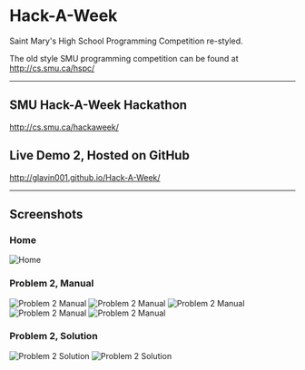 Hack-A-Week
===========

Saint Mary's High School Programming Competition re-styled.

The old style SMU programming competition can be found at http://cs.smu.ca/hspc/ 

-----

## SMU Hack-A-Week Hackathon
http://cs.smu.ca/hackaweek/

## Live Demo 2, Hosted on GitHub
http://glavin001.github.io/Hack-A-Week/ 

-----

## Screenshots

### Home
![Home](screenshots/home_1.png)
### Problem 2, Manual
![Problem 2 Manual](screenshots/problem_2_manual.png)
![Problem 2 Manual](screenshots/problem_2_manual_1.png)
![Problem 2 Manual](screenshots/problem_2_manual_2.png)
![Problem 2 Manual](screenshots/problem_2_manual_3.png)
![Problem 2 Manual](screenshots/problem_2_manual_4.png)
### Problem 2, Solution
![Problem 2 Solution](screenshots/problem_2_solution_1.png)
![Problem 2 Solution](screenshots/problem_2_solution_2.png)
